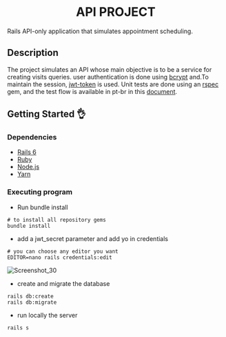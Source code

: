 #  <div align="center">     API PROJECT
Rails API-only application that simulates appointment scheduling.

## Description

The project simulates an API whose main objective is to be a service for creating visits queries. user authentication is done using [bcrypt](https://rubygems.org/gems/bcrypt/versions/3.1.11?locale=pt-BR) and.To maintain the session, [jwt-token](https://rubygems.org/gems/jwt/versions/1.5.4) is used. Unit tests are done using an [rspec](https://rubygems.org/gems/rspec/versions/3.4.0) gem, and the test flow is available in pt-br in this [document](https://docs.google.com/document/d/1e8h8Z8MrcH8e3NhVCJ2gG0jPSRBpRiJiCDQNCz76sLA/edit?usp=sharing).

## Getting Started 👌
### Dependencies

* [Rails 6](https://rubyonrails.org/) 
* [Ruby](https://www.ruby-lang.org/pt/)
* [Node.js](https://nodejs.org/en/)
* [Yarn](https://yarnpkg.com/)


### Executing program


* Run bundle install
```
# to install all repository gems
bundle install
```
* add a jwt_secret parameter and add yo in credentials
```
# you can choose any editor you want
EDITOR=nano rails credentials:edit
```
![Screenshot_30](https://user-images.githubusercontent.com/48594379/135355206-450ae9de-9b1f-4fb8-a351-ef998b926467.png)

* create and migrate the database
```
rails db:create
rails db:migrate
```
* run locally the server
```
rails s
```

